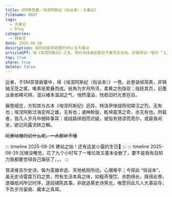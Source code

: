 ```yaml
---  
title: 《5M茶馆藏・埃涅阿斯纪（俗谈本）：大事记》  
filename: 0007  
tags:  
  - 大事记  
  - blog
categories:  
  - 碎碎念
date: 2025-08-28  
description: 按时间顺序梳理的5M人生大事记  
articleGPT: 借《埃涅阿斯纪》之名，用时间线串起那些不算惊天动地、却值得记一笔的 “人生小事”  
top: true  
share: true  
delete: false  
---  
```


近者，于5M茶馆故箧中，得《埃涅阿斯纪（俗谈本）》一卷。此卷装帧简素，非锦轴玉签之属，唯素纸累叠而成。纸角为岁月所渍，柔黄之色隐现；指抚其页，旧墨淡香依稀可辨，混以楮本温润之气，悄然漫溢，恍若旧时光景在目。  

展卷细览，方知其与古本《埃涅阿斯纪》迥异。特洛伊烽燧照彻霄汉之烈，无有也；埃涅阿斯泛海定邦之雄，无有也；诸神斡旋、乾坤震荡之奇，亦无有也。所载者，皆凡人岁月中细碎事耳：或歧路徘徊而迟疑，或俗务错谬而莞尔，或晨昏闲坐，欲记风露流转之瞬。  

~~叽里咕噜的说什么呢，一点都听不懂~~

::: timeline 2025-08-28
建站之始！还有这是小露的生日🎉
:::
::: timeline 2025-08-29
压根没睡觉，花了九个小时写了一堆垃圾又基本全删了，要不是我有自知力我都要觉得自己躁狂了，，，
:::

昔读维吉尔史诗，每为英雄命途、天地格局所动，心潮难平；今观此 “俗谈本”，虽无史诗雷霆万钧之势，然有生活本真之味，如粗茶慢饮，余韵绵长。既得此卷，遂循纸间所记时序，逐段铺陈其事。非欲追慕史诗荣光，唯愿将此凡人大事妥存，不负岁月留痕、藏本之真耳。  
